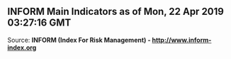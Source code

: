 ## INFORM Main Indicators as of Mon, 22 Apr 2019 03:27:16 GMT

Source: **INFORM (Index For Risk Management) - http://www.inform-index.org**